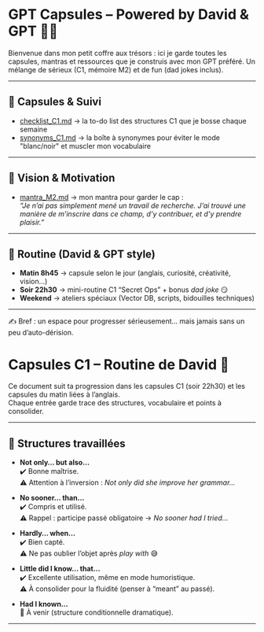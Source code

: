 # GPT Capsules – Powered by David & GPT 💜✨

Bienvenue dans mon petit coffre aux trésors : ici je garde toutes les capsules, mantras et ressources 
que je construis avec mon GPT préféré. Un mélange de sérieux (C1, mémoire M2) et de fun (dad jokes inclus).  

---

## 🚀 Capsules & Suivi

- [checklist_C1.md](checklist_C1.md) → la to-do list des structures C1 que je bosse chaque semaine  
- [synonyms_C1.md](vocabulary_C1.md) → la boîte à synonymes pour éviter le mode "blanc/noir" et muscler mon vocabulaire  

---

## 🎯 Vision & Motivation

- [mantra_M2.md](mantra_M2.md) → mon mantra pour garder le cap :  
  *“Je n’ai pas simplement mené un travail de recherche. J’ai trouvé une manière de m’inscrire dans ce champ, d’y contribuer, et d’y prendre plaisir.”*  

---

## 🌙 Routine (David & GPT style)

- **Matin 8h45** → capsule selon le jour (anglais, curiosité, créativité, vision…)  
- **Soir 22h30** → mini-routine C1 “Secret Ops” + bonus *dad joke* 😏  
- **Weekend** → ateliers spéciaux (Vector DB, scripts, bidouilles techniques)  

---

✍️ Bref : un espace pour progresser sérieusement… mais jamais sans un peu d’auto-dérision.  


# Capsules C1 – Routine de David 💜

Ce document suit ta progression dans les capsules C1 (soir 22h30) et les capsules du matin liées à l’anglais.  
Chaque entrée garde trace des structures, vocabulaire et points à consolider.  

---

## 🌙 Structures travaillées

- **Not only… but also…**  
  ✔️ Bonne maîtrise.  
  ⚠️ Attention à l’inversion : *Not only did she improve her grammar…*  

- **No sooner… than…**  
  ✔️ Compris et utilisé.  
  ⚠️ Rappel : participe passé obligatoire → *No sooner had I tried…*  

- **Hardly… when…**  
  ✔️ Bien capté.  
  ⚠️ Ne pas oublier l’objet après *play with* 😅  

- **Little did I know… that…**  
  ✔️ Excellente utilisation, même en mode humoristique.  
  ⚠️ À consolider pour la fluidité (penser à “meant” au passé).  

- **Had I known…**  
  🚀 À venir (structure conditionnelle dramatique).  

---




